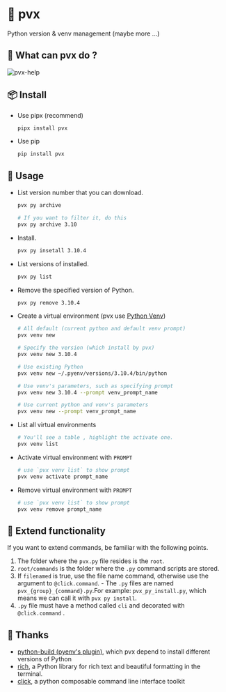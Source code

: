 # 🐍 pvx
Python version &amp; venv management (maybe more ...)

## 🤪 What can pvx do ?

![pvx-help](./asset/pvx-help.png)

## 📦 Install

- Use pipx (recommend)

    ```bash
    pipx install pvx
    ```

- Use pip

    ```bash
    pip install pvx
    ```

## 🔧 Usage

- List  version number that you can download.

    ```bash
    pvx py archive 

    # If you want to filter it, do this
    pvx py archive 3.10
    ```

- Install.

    ```bash
    pvx py insetall 3.10.4
    ```

- List versions of installed.

    ```bash
    pvx py list
    ```

- Remove the specified version of Python.

    ```bash
    pvx py remove 3.10.4
    ```

- Create a virtual environment (pvx use [Python Venv](https://docs.python.org/3/tutorial/venv.html))

    ```bash
    # All default (current python and default venv prompt)
    pvx venv new

    # Specify the version (which install by pvx)
    pvx venv new 3.10.4

    # Use existing Python
    pvx venv new ~/.pyenv/versions/3.10.4/bin/python

    # Use venv's parameters, such as specifying prompt
    pvx venv new 3.10.4 --prompt venv_prompt_name

    # Use current python and venv's parameters
    pvx venv new --prompt venv_prompt_name
    ```

- List all virtual environments

    ```bash
    # You'll see a table , highlight the activate one.
    pvx venv list
    ```

- Activate virtual environment with `PROMPT`

    ```bash
    # use `pvx venv list` to show prompt
    pvx venv activate prompt_name
    ```

- Remove virtual environment with `PROMPT`

    ```bash
    # use `pvx venv list` to show prompt
    pvx venv remove prompt_name
    ```

## 🌟 Extend functionality

If you want to extend commands, be familiar with the following points.

1. The folder where the `pvx.py` file resides is the `root`.
2. `root/commands` is the folder where the `.py` command scripts are stored.
3. If `filenamed` is true, use the file name command, otherwise use the argument to `@click.command`.
        - The `.py` files are named `pvx_{group}_{command}.py`.For example: `pvx_py_install.py`, which means we can call it with `pvx py install`.
4. `.py` file must have a method called `cli` and decorated with `@click.command` .

## 👻 Thanks

- [python-build (pyenv's plugin)](https://github.com/pyenv/pyenv/tree/master/plugins/python-build), which pvx depend to install different versions of Python
- [rich](https://github.com/Textualize/rich), a Python library for rich text and beautiful formatting in the terminal.
- [click](https://github.com/pallets/click), a python composable command line interface toolkit
